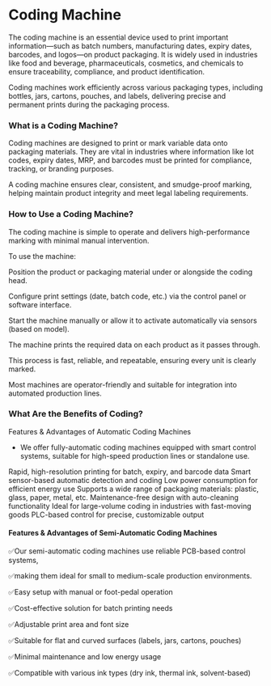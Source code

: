 # Coding Machine

The coding machine is an essential device used to print important information—such as batch numbers, manufacturing dates, expiry dates, barcodes, and logos—on product packaging.
It is widely used in industries like food and beverage, pharmaceuticals, cosmetics, and chemicals to ensure traceability, compliance, and product identification.

Coding machines work efficiently across various packaging types, including bottles, jars, cartons, pouches, and labels, delivering precise and permanent prints during the packaging process.

### What is a Coding Machine?
 
Coding machines are designed to print or mark variable data onto packaging materials.
They are vital in industries where information like lot codes, expiry dates, MRP, and barcodes must be printed for compliance, tracking, or branding purposes.

A coding machine ensures clear, consistent, and smudge-proof marking, helping maintain product integrity and meet legal labeling requirements.

### How to Use a Coding Machine?
The coding machine is simple to operate and delivers high-performance marking with minimal manual intervention.

To use the machine:

Position the product or packaging material under or alongside the coding head.

Configure print settings (date, batch code, etc.) via the control panel or software interface.

Start the machine manually or allow it to activate automatically via sensors (based on model).

The machine prints the required data on each product as it passes through.

This process is fast, reliable, and repeatable, ensuring every unit is clearly marked.

Most machines are operator-friendly and suitable for integration into automated production lines.

### What Are the Benefits of Coding?
Features & Advantages of Automatic Coding Machines

- We offer fully-automatic coding machines equipped with smart control systems, suitable for high-speed production lines or standalone use.

Rapid, high-resolution printing for batch, expiry, and barcode data
Smart sensor-based automatic detection and coding
Low power consumption for efficient energy use
Supports a wide range of packaging materials: plastic, glass, paper, metal, etc.
Maintenance-free design with auto-cleaning functionality
Ideal for large-volume coding in industries with fast-moving goods
PLC-based control for precise, customizable output

#### Features & Advantages of Semi-Automatic Coding Machines

✅Our semi-automatic coding machines use reliable PCB-based control systems,

✅making them ideal for small to medium-scale production environments.

✅Easy setup with manual or foot-pedal operation

✅Cost-effective solution for batch printing needs

✅Adjustable print area and font size

✅Suitable for flat and curved surfaces (labels, jars, cartons, pouches)

✅Minimal maintenance and low energy usage

✅Compatible with various ink types (dry ink, thermal ink, solvent-based)

